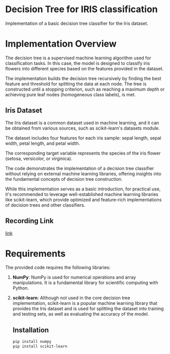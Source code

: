# Decision Tree for IRIS classification
Implementation of a basic decision tree classifier for the Iris dataset. 

# Implementation Overview
The decision tree is a supervised machine learning algorithm used for classification tasks. 
In this case, the model is designed to classify iris flowers into different species based on the features provided in the dataset. 

The implementation builds the decision tree recursively by finding the best feature and threshold for splitting the data at each node. 
The tree is constructed until a stopping criterion, such as reaching a maximum depth or achieving pure leaf nodes (homogeneous class labels), is met.

## Iris Dataset
The Iris dataset is a common dataset used in machine learning, and it can be obtained from various sources, such as scikit-learn's datasets module. 

The dataset includes four features for each iris sample: sepal length, sepal width, petal length, and petal width. 

The corresponding target variable represents the species of the iris flower (setosa, versicolor, or virginica).

The code demonstrates the implementation of a decision tree classifier without relying on external machine learning libraries, offering insights into the fundamental concepts of decision tree construction. 

While this implementation serves as a basic introduction, for practical use, it's recommended to leverage well-established machine learning libraries like scikit-learn, which provide optimized and feature-rich implementations of decision trees and other classifiers.

## Recording Link
[link](https://drive.google.com/drive/folders/1j8dxdIk-yS2lx3HewK9ifiThJKBI-gxM?usp=sharing)

# Requirements
The provided code requires the following libraries:
1. **NumPy**: NumPy is used for numerical operations and array manipulations. It is a fundamental library for scientific computing with Python.
2. **scikit-learn**: Although not used in the core decision tree implementation, scikit-learn is a popular machine learning library that provides the Iris dataset and is used for splitting the dataset into training and testing sets, as well as evaluating the accuracy of the model.

    ## Installation
    ```bash
    pip install numpy
    pip install scikit-learn  
    ```
